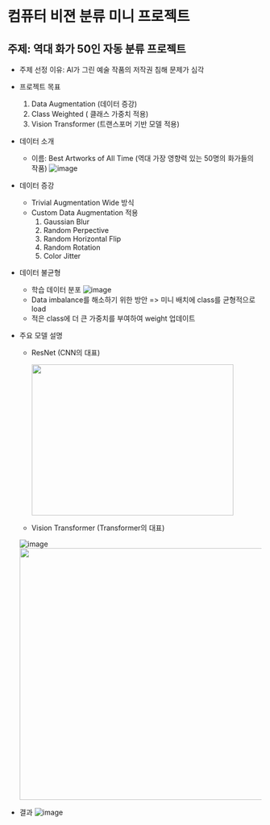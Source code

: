 # 컴퓨터 비젼 분류 미니 프로젝트

## 주제: 역대 화가 50인 자동 분류 프로젝트

* 주제 선정 이유: AI가 그린 예술 작품의 저작권 침해 문제가 심각

* 프로젝트 목표
  1. Data Augmentation (데이터 증강)
  2. Class Weighted ( 클래스 가중치 적용)
  3. Vision Transformer (트랜스포머 기반 모델 적용)
 
* 데이터 소개
  * 이름:  Best Artworks of All Time (역대 가장 영향력 있는 50명의 화가들의 작품)
  ![image](https://github.com/user-attachments/assets/4b8e3fb9-b767-46a8-8a1c-b0c204f420ea)

* 데이터 증강
  * Trivial Augmentation Wide 방식
  * Custom Data Augmentation 적용
    1. Gaussian Blur
    2. Random Perpective
    3. Random Horizontal Flip
    4. Random Rotation
    5. Color Jitter
* 데이터 불균형
  * 학습 데이터 분포
  ![image](https://github.com/user-attachments/assets/2c5ec3d7-0f41-4f03-b19c-2e56feefe201)
  * Data imbalance를 해소하기 위한 방안 => 미니 배치에 class를 균형적으로 load
  * 적은 class에 더 큰 가중치를 부여하여 weight 업데이트

* 주요 모델 설명
  * ResNet (CNN의 대표)

    <img src="https://github.com/user-attachments/assets/8965f03c-45c1-417f-af7a-cc8161825e91" width =400px height=300px>

    
  * Vision Transformer (Transformer의 대표)
  
  ![image](https://github.com/user-attachments/assets/14af79cd-5adc-4838-98d2-c723c067a42c)
   <img src="https://github.com/user-attachments/assets/14af79cd-5adc-4838-98d2-c723c067a42c" width =500px height=500px>

* 결과
  ![image](https://github.com/user-attachments/assets/5cabfa4d-0c24-4206-b367-bb15fb29a5d6)


 



